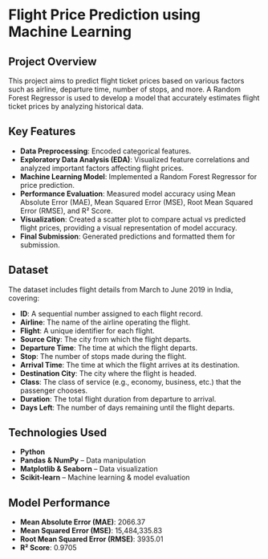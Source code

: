 # Flight Price Prediction using Machine Learning

## __Project Overview__

This project aims to predict flight ticket prices based on various factors such as airline, departure time, number of stops, and more. A Random Forest Regressor is used to develop a model that accurately estimates flight ticket prices by analyzing historical data.

## __Key Features__


* __Data Preprocessing__: Encoded categorical features.
* __Exploratory Data Analysis (EDA)__: Visualized feature correlations and analyzed important factors affecting flight prices.
* __Machine Learning Model__: Implemented a Random Forest Regressor for price prediction.
* __Performance Evaluation__: Measured model accuracy using Mean Absolute Error (MAE), Mean Squared Error (MSE), Root Mean Squared Error (RMSE), and R² Score.
* __Visualization__: Created a scatter plot to compare actual vs predicted flight prices, providing a visual representation of model accuracy.
* __Final Submission__: Generated predictions and formatted them for submission.


## __Dataset__

The dataset includes flight details from March to June 2019 in India, covering:

* __ID__: A sequential number assigned to each flight record.
* __Airline__: The name of the airline operating the flight.
* __Flight__: A unique identifier for each flight.
* __Source City__: The city from which the flight departs.
* __Departure Time__: The time at which the flight departs.
* __Stop__: The number of stops made during the flight.
* __Arrival Time__: The time at which the flight arrives at its destination.
* __Destination City__: The city where the flight is headed.
* __Class__: The class of service (e.g., economy, business, etc.) that the passenger chooses.
* __Duration__: The total flight duration from departure to arrival.
* __Days Left__: The number of days remaining until the flight departs.

## __Technologies Used__

* __Python__
* __Pandas & NumPy__ – Data manipulation
* __Matplotlib & Seaborn__ – Data visualization
* __Scikit-learn__ – Machine learning & model evaluation

## __Model Performance__

* __Mean Absolute Error (MAE)__: 2066.37
* __Mean Squared Error (MSE)__: 15,484,335.83
* __Root Mean Squared Error (RMSE)__: 3935.01
* __R² Score__: 0.9705
